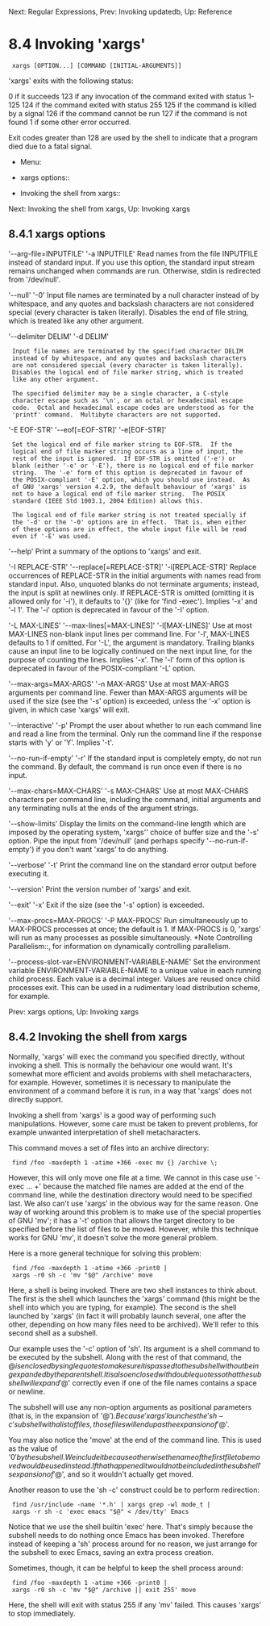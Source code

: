 Next: Regular Expressions,  Prev: Invoking updatedb,  Up: Reference

8.4 Invoking 'xargs'
====================

     xargs [OPTION...] [COMMAND [INITIAL-ARGUMENTS]]

   'xargs' exits with the following status:

0
     if it succeeds
123
     if any invocation of the command exited with status 1-125
124
     if the command exited with status 255
125
     if the command is killed by a signal
126
     if the command cannot be run
127
     if the command is not found
1
     if some other error occurred.

   Exit codes greater than 128 are used by the shell to indicate that a
program died due to a fatal signal.

* Menu:

* xargs options::
* Invoking the shell from xargs::

Next: Invoking the shell from xargs,  Up: Invoking xargs

8.4.1 xargs options
-------------------

'--arg-file=INPUTFILE'
'-a INPUTFILE'
     Read names from the file INPUTFILE instead of standard input.  If
     you use this option, the standard input stream remains unchanged
     when commands are run.  Otherwise, stdin is redirected from
     '/dev/null'.

'--null'
'-0'
     Input file names are terminated by a null character instead of by
     whitespace, and any quotes and backslash characters are not
     considered special (every character is taken literally).  Disables
     the end of file string, which is treated like any other argument.

'--delimiter DELIM'
'-d DELIM'

     Input file names are terminated by the specified character DELIM
     instead of by whitespace, and any quotes and backslash characters
     are not considered special (every character is taken literally).
     Disables the logical end of file marker string, which is treated
     like any other argument.

     The specified delimiter may be a single character, a C-style
     character escape such as '\n', or an octal or hexadecimal escape
     code.  Octal and hexadecimal escape codes are understood as for the
     'printf' command.  Multibyte characters are not supported.

'-E EOF-STR'
'--eof[=EOF-STR]'
'-e[EOF-STR]'

     Set the logical end of file marker string to EOF-STR.  If the
     logical end of file marker string occurs as a line of input, the
     rest of the input is ignored.  If EOF-STR is omitted ('-e') or
     blank (either '-e' or '-E'), there is no logical end of file marker
     string.  The '-e' form of this option is deprecated in favour of
     the POSIX-compliant '-E' option, which you should use instead.  As
     of GNU 'xargs' version 4.2.9, the default behaviour of 'xargs' is
     not to have a logical end of file marker string.  The POSIX
     standard (IEEE Std 1003.1, 2004 Edition) allows this.

     The logical end of file marker string is not treated specially if
     the '-d' or the '-0' options are in effect.  That is, when either
     of these options are in effect, the whole input file will be read
     even if '-E' was used.

'--help'
     Print a summary of the options to 'xargs' and exit.

'-I REPLACE-STR'
'--replace[=REPLACE-STR]'
'-i[REPLACE-STR]'
     Replace occurrences of REPLACE-STR in the initial arguments with
     names read from standard input.  Also, unquoted blanks do not
     terminate arguments; instead, the input is split at newlines only.
     If REPLACE-STR is omitted (omitting it is allowed only for '-i'),
     it defaults to '{}' (like for 'find -exec').  Implies '-x' and '-l
     1'.  The '-i' option is deprecated in favour of the '-I' option.

'-L MAX-LINES'
'--max-lines[=MAX-LINES]'
'-l[MAX-LINES]'
     Use at most MAX-LINES non-blank input lines per command line.  For
     '-l', MAX-LINES defaults to 1 if omitted.  For '-L', the argument
     is mandatory.  Trailing blanks cause an input line to be logically
     continued on the next input line, for the purpose of counting the
     lines.  Implies '-x'.  The '-l' form of this option is deprecated
     in favour of the POSIX-compliant '-L' option.

'--max-args=MAX-ARGS'
'-n MAX-ARGS'
     Use at most MAX-ARGS arguments per command line.  Fewer than
     MAX-ARGS arguments will be used if the size (see the '-s' option)
     is exceeded, unless the '-x' option is given, in which case 'xargs'
     will exit.

'--interactive'
'-p'
     Prompt the user about whether to run each command line and read a
     line from the terminal.  Only run the command line if the response
     starts with 'y' or 'Y'.  Implies '-t'.

'--no-run-if-empty'
'-r'
     If the standard input is completely empty, do not run the command.
     By default, the command is run once even if there is no input.

'--max-chars=MAX-CHARS'
'-s MAX-CHARS'
     Use at most MAX-CHARS characters per command line, including the
     command, initial arguments and any terminating nulls at the ends of
     the argument strings.

'--show-limits'
     Display the limits on the command-line length which are imposed by
     the operating system, 'xargs'' choice of buffer size and the '-s'
     option.  Pipe the input from '/dev/null' (and perhaps specify
     '--no-run-if-empty') if you don't want 'xargs' to do anything.

'--verbose'
'-t'
     Print the command line on the standard error output before
     executing it.

'--version'
     Print the version number of 'xargs' and exit.

'--exit'
'-x'
     Exit if the size (see the '-s' option) is exceeded.

'--max-procs=MAX-PROCS'
'-P MAX-PROCS'
     Run simultaneously up to MAX-PROCS processes at once; the default
     is 1.  If MAX-PROCS is 0, 'xargs' will run as many processes as
     possible simultaneously.  *Note Controlling Parallelism::, for
     information on dynamically controlling parallelism.

'--process-slot-var=ENVIRONMENT-VARIABLE-NAME'
     Set the environment variable ENVIRONMENT-VARIABLE-NAME to a unique
     value in each running child process.  Each value is a decimal
     integer.  Values are reused once child processes exit.  This can be
     used in a rudimentary load distribution scheme, for example.

Prev: xargs options,  Up: Invoking xargs

8.4.2 Invoking the shell from xargs
-----------------------------------

Normally, 'xargs' will exec the command you specified directly, without
invoking a shell.  This is normally the behaviour one would want.  It's
somewhat more efficient and avoids problems with shell metacharacters,
for example.  However, sometimes it is necessary to manipulate the
environment of a command before it is run, in a way that 'xargs' does
not directly support.

   Invoking a shell from 'xargs' is a good way of performing such
manipulations.  However, some care must be taken to prevent problems,
for example unwanted interpretation of shell metacharacters.

   This command moves a set of files into an archive directory:

     find /foo -maxdepth 1 -atime +366 -exec mv {} /archive \;

   However, this will only move one file at a time.  We cannot in this
case use '-exec ... +' because the matched file names are added at the
end of the command line, while the destination directory would need to
be specified last.  We also can't use 'xargs' in the obvious way for the
same reason.  One way of working around this problem is to make use of
the special properties of GNU 'mv'; it has a '-t' option that allows the
target directory to be specified before the list of files to be moved.
However, while this technique works for GNU 'mv', it doesn't solve the
more general problem.

   Here is a more general technique for solving this problem:

     find /foo -maxdepth 1 -atime +366 -print0 |
     xargs -r0 sh -c 'mv "$@" /archive' move

   Here, a shell is being invoked.  There are two shell instances to
think about.  The first is the shell which launches the 'xargs' command
(this might be the shell into which you are typing, for example).  The
second is the shell launched by 'xargs' (in fact it will probably launch
several, one after the other, depending on how many files need to be
archived).  We'll refer to this second shell as a subshell.

   Our example uses the '-c' option of 'sh'.  Its argument is a shell
command to be executed by the subshell.  Along with the rest of that
command, the $@ is enclosed by single quotes to make sure it is passed
to the subshell without being expanded by the parent shell.  It is also
enclosed with double quotes so that the subshell will expand '$@'
correctly even if one of the file names contains a space or newline.

   The subshell will use any non-option arguments as positional
parameters (that is, in the expansion of '$@').  Because 'xargs'
launches the 'sh -c' subshell with a list of files, those files will end
up as the expansion of '$@'.

   You may also notice the 'move' at the end of the command line.  This
is used as the value of '$0' by the subshell.  We include it because
otherwise the name of the first file to be moved would be used instead.
If that happened it would not be included in the subshell's expansion of
'$@', and so it wouldn't actually get moved.

   Another reason to use the 'sh -c' construct could be to perform
redirection:

     find /usr/include -name '*.h' | xargs grep -wl mode_t |
     xargs -r sh -c 'exec emacs "$@" < /dev/tty' Emacs

   Notice that we use the shell builtin 'exec' here.  That's simply
because the subshell needs to do nothing once Emacs has been invoked.
Therefore instead of keeping a 'sh' process around for no reason, we
just arrange for the subshell to exec Emacs, saving an extra process
creation.

   Sometimes, though, it can be helpful to keep the shell process
around:

     find /foo -maxdepth 1 -atime +366 -print0 |
     xargs -r0 sh -c 'mv "$@" /archive || exit 255' move

   Here, the shell will exit with status 255 if any 'mv' failed.  This
causes 'xargs' to stop immediately.

